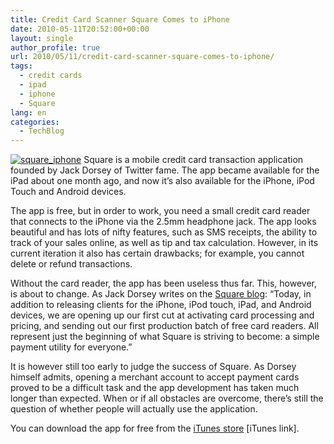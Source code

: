 ```yaml
---
title: Credit Card Scanner Square Comes to iPhone
date: 2010-05-11T20:52:00+00:00
layout: single
author_profile: true
url: 2010/05/11/credit-card-scanner-square-comes-to-iphone/
tags:
  - credit cards
  - ipad
  - iphone
  - Square
lang: en
categories: 
  - TechBlog
---
```

[![square_iphone](http://lh5.ggpht.com/_vaUVXcmC3OI/S-m8cp69kJI/AAAAAAAACLE/pTkMJVgk4qI/square_iphone_thumb%5B2%5D.jpg?imgmax=800 "square_iphone")](http://lh6.ggpht.com/_vaUVXcmC3OI/S-m8Z9DZ9nI/AAAAAAAACLA/qvFazUAd20k/s1600-h/square_iphone%5B4%5D.jpg) Square is a mobile credit card transaction application founded by Jack Dorsey of Twitter fame. The app became available for the iPad about one month ago, and now it’s also available for the iPhone, iPod Touch and Android devices. 

The app is free, but in order to work, you need a small credit card reader that connects to the iPhone via the 2.5mm headphone jack. The app looks beautiful and has lots of nifty features, such as SMS receipts, the ability to track of your sales online, as well as tip and tax calculation. However, in its current iteration it also has certain drawbacks; for example, you cannot delete or refund transactions. 

Without the card reader, the app has been useless thus far. This, however, is about to change. As Jack Dorsey writes on the [Square blog](https://squareup.com/letters/taking-time): “Today, in addition to releasing clients for the iPhone, iPod touch, iPad, and Android devices, we are opening up our first cut at activating card processing and pricing, and sending out our first production batch of free card readers. All represent just the beginning of what Square is striving to become: a simple payment utility for everyone.” 

It is however still too early to judge the success of Square. As Dorsey himself admits, opening a merchant account to accept payment cards proved to be a difficult task and the app development has taken much longer than expected. When or if all obstacles are overcome, there’s still the question of whether people will actually use the application. 

You can download the app for free from the [iTunes store](http://itunes.apple.com/us/app/square/id335393788?mt=8#) [iTunes link].